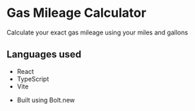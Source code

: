 # Gas Mileage Calculator
Calculate your exact gas mileage using your miles and gallons

## Languages used
- React
- TypeScript
- Vite

* Built using Bolt.new
